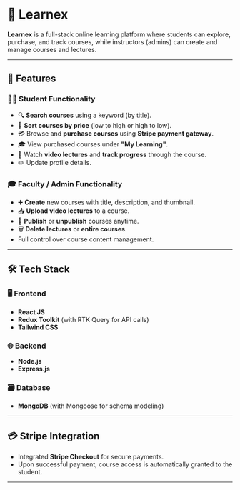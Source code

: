 # 📘 Learnex

**Learnex** is a full-stack online learning platform where students can explore, purchase, and track courses, while instructors (admins) can create and manage courses and lectures.

---

## 🚀 Features

### 👨‍🎓 Student Functionality
- 🔍 **Search courses** using a keyword (by title).
- 💸 **Sort courses by price** (low to high or high to low).
- 💳 Browse and **purchase courses** using **Stripe payment gateway**.
- 🎓 View purchased courses under **"My Learning"**.
- 🎥 Watch **video lectures** and **track progress** through the course.
- ✏️ Update profile details.

### 🎓 Faculty / Admin Functionality
- ➕ **Create** new courses with title, description, and thumbnail.
- 📤 **Upload video lectures** to a course.
- 🚦 **Publish** or **unpublish** courses anytime.
- 🗑️ **Delete lectures** or **entire courses**.
- Full control over course content management.

---

## 🛠️ Tech Stack

### 🖥️ Frontend
- **React JS**
- **Redux Toolkit** (with RTK Query for API calls)
- **Tailwind CSS**

### 🌐 Backend
- **Node.js**
- **Express.js**

### 🗃️ Database
- **MongoDB** (with Mongoose for schema modeling)

---

## 💳 Stripe Integration
- Integrated **Stripe Checkout** for secure payments.
- Upon successful payment, course access is automatically granted to the student.

---


